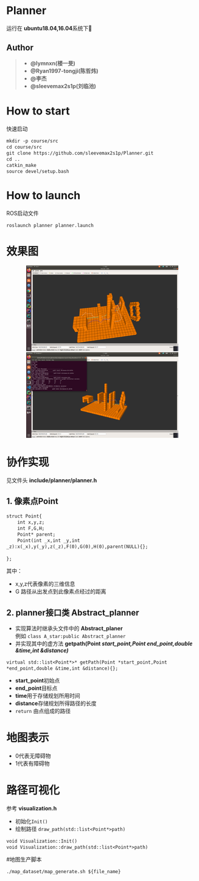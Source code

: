 # Planner
运行在 **ubuntu18.04,16.04**系统下🐶
## Author
> * **@lymnxn(楼一旻)**
> * **@Ryan1997-tongji(陈哲炜)** 
> * **@李杰**
> * **@sleevemax2s1p(刘临池)**   
# How to start
快速启动
```
mkdir -p course/src
cd course/src
git clone https://github.com/sleevemax2s1p/Planner.git
cd ..
catkin_make
source devel/setup.bash
```
# How to launch
ROS启动文件 
```
roslaunch planner planner.launch
``` 
# 效果图

<p align="center">
  <img src="pics/planner.png" width = "400" height = "225"/>
  <img src="pics/planner_withinfo.png" width = "400" height = "225"/>
</p>

# 协作实现
见文件头 **include/planner/planner.h** 
## 1. 像素点Point
```
struct Point{
    int x,y,z;
    int F,G,H;
    Point* parent;
    Point(int _x,int _y,int _z):x(_x),y(_y),z(_z),F(0),G(0),H(0),parent(NULL){};
    
};
```
其中：  
* x,y,z代表像素的三维信息
* G 路径从出发点到此像素点经过的距离
## 2. planner接口类 Abstract_planner
* 实现算法时继承头文件中的  **Abstract_planer**  
例如  `class A_star:public Abstract_planner`
* 并实现其中的虚方法 **getpath(Point *start_point,Point *end_point,double &time,int &distance)****
```
virtual std::list<Point*>* getPath(Point *start_point,Point *end_point,double &time,int &distance){};
``` 
* **start_point**初始点
* **end_point**目标点
* **time**用于存储规划所用时间  
* **distance**存储规划所得路径的长度
* `return` 由点组成的路径
# 地图表示
* 0代表无障碍物
* 1代表有障碍物
# 路径可视化
参考 **visualization.h**  
* 初始化`Init()`
* 绘制路径 `draw_path(std::list<Point*>path)`
```
void Visualization::Init()
void Visualization::draw_path(std::list<Point*>path)
``` 
#地图生产脚本
```
./map_dataset/map_generate.sh ${file_name}
```